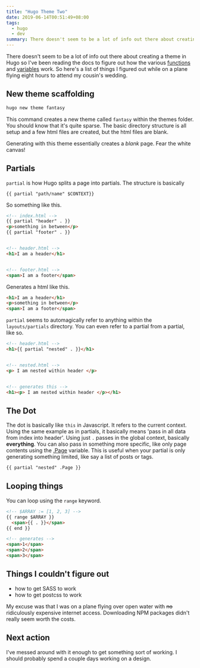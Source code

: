```yaml
---
title: "Hugo Theme Two"
date: 2019-06-14T00:51:49+08:00
tags:
  - hugo
  - dev
summary: There doesn't seem to be a lot of info out there about creating a theme in Hugo so I've been reading the docs to figure out how the various functions and variables work. So here's a list of things I figured out while on a plane flying eight hours to attend my cousin's wedding.
---
```


There doesn't seem to be a lot of info out there about creating a theme in Hugo so I've been reading the docs to figure out how the various [functions] and [variables] work. So here's a list of things I figured out while on a plane flying eight hours to attend my cousin's wedding.


## New theme scaffolding

```bash
hugo new theme fantasy
```

This command creates a new theme called `fantasy` within the themes folder. You should know that it's quite sparse. The basic directory structure is all setup and a few html files are created, but the html files are blank.

Generating with this theme essentially creates a *blank* page. Fear the white canvas!

## Partials

`partial` is how Hugo splits a page into partials. The structure is basically

```
{{ partial "path/name" $CONTEXT}}
```

So something like this.

```html
<!-- index.html -->
{{ partial "header" . }}
<p>something in between</p>
{{ partial "footer" . }}


<!-- header.html -->
<h1>I am a header</h1>


<!-- footer.html -->
<span>I am a footer</span>
```

Generates a html like this.

```html
<h1>I am a header</h1>
<p>something in between</p>
<span>I am a footer</span>
```

`partial` seems to automagically refer to anything within the `layouts/partials` directory. You can even refer to a partial from a partial, like so.

```html
<!-- header.html -->
<h1>{{ partial "nested" . }}</h1>


<!-- nested.html -->
<p> I am nested within header </p>


<!-- generates this -->
<h1><p> I am nested within header </p></h1>
```

## The Dot
The dot is basically like `this` in Javascript. It refers to the current context. Using the same example as in partials, it basically means 'pass in all data from index into header'. Using just `.` passes in the global context, basically **everything**. You can also pass in something more specific, like only page contents using the [.Page] variable. This is useful when your partial is only generating something limited, like say a list of posts or tags.

```html
{{ partial "nested" .Page }}
```

## Looping things

You can loop using the `range` keyword.

```html
<!-- $ARRAY := [1, 2, 3] -->
{{ range $ARRAY }}
  <span>{{ . }}</span>
{{ end }}

<!-- generates -->
<span>1</span>
<span>2</span>
<span>3</span>
```

## Things I couldn't figure out

- how to get SASS to work
- how to get postcss to work

My excuse was that I was on a plane flying over open water with ~~no~~ ridiculously expensive internet access. Downloading NPM packages didn't really seem worth the costs.

## Next action
I've messed around with it enough to get something sort of working. I should probably spend a couple days working on a design.

[variables]: https://gohugo.io/variables/
[functions]: https://gohugo.io/functions/
[.Page]: https://gohugo.io/variables/page/#pages
